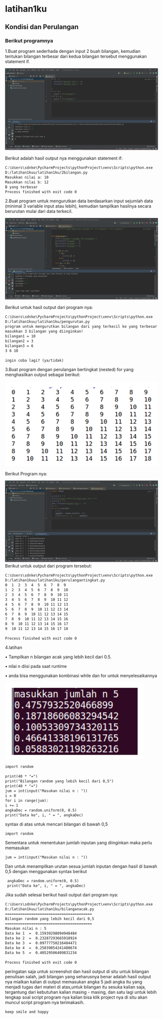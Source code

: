 # latihan1ku
## Kondisi dan Perulangan
### Berikut programnya
1.Buat program sederhada dengan input 2 buah bilangan, kemudian
tentukan bilangan terbesar dari kedua bilangan tersebut
menggunakan statement if.<p>
![gambar 1](screenshot/lat1.PNG)

Berikut adalah hasil output nya menggunakan statement if:<p>

    C:\Users\sdnke\PycharmProjects\pythonProject\venv\Scripts\python.exe D:/latihan1kuu/latihan1ku/2bilangan.py
    Masukkan nilai a: 10
    Masukkan nilai b: 12
    B yang terbesar
    Process finished with exit code 0
2.Buat program untuk mengurutkan data berdasarkan input sejumlah
data (minimal 3 variable input atau lebih), kemudian tampilkan
hasilnya secara berurutan mulai dari data terkecil.<p>
![gambar 2](screenshot/lat2.PNG)

Berikut untuk hasil output dari program nya:<p>

    C:\Users\sdnke\PycharmProjects\pythonProject\venv\Scripts\python.exe D:/latihan1kuu/latihan1ku/pengurutan.py
    program untuk mengurutkan bilangan dari yang terkecil ke yang terbesar
    masukkan 3 bilangan yang diinginkan!
    bilangan1 = 10
    bilangan2 = 3
    bilangan3 = 6
    3 6 10

    ingin coba lagi? (ya/tidak)
3.Buat program dengan perulangan bertingkat (nested) for yang 
menghasilkan output sebagai berikut:<p>
![gambar 4](screenshot/contoh.PNG)

 Berikut Program nya:<p>
![gambar 5](screenshot/lat3.PNG)
Berikut untuk output dari program tersebut:
    
    C:\Users\sdnke\PycharmProjects\pythonProject\venv\Scripts\python.exe D:/latihan1kuu/latihan1ku/perulangantingkat.py
    0  1  2  3  4  5  6  7  8  9  
    1  2  3  4  5  6  7  8  9  10 
    2  3  4  5  6  7  8  9  10 11 
    3  4  5  6  7  8  9  10 11 12 
    4  5  6  7  8  9  10 11 12 13 
    5  6  7  8  9  10 11 12 13 14 
    6  7  8  9  10 11 12 13 14 15 
    7  8  9  10 11 12 13 14 15 16 
    8  9  10 11 12 13 14 15 16 17 
    9  10 11 12 13 14 15 16 17 18 

    Process finished with exit code 0
4.latihan<p>
  • Tampilkan n bilangan acak yang lebih kecil dari 0.5.<p> 
  • nilai n diisi pada saat runtime<p>
  • anda bisa menggunakan kombinasi while dan for untuk 
    menyelesaikannya<p>
![gambar 6](screenshot/contoh2.PNG)
    
    import random

    print(40 * "=")
    print("Bilangan random yang lebih kecil dari 0,5")
    print(40 * "=")
    jum = int(input("Masukan nilai n : "))
    i = 0
    for i in range(jum):
    i += 1
    angkaDec = random.uniform(0, 0.5)
    print("Data ke", i, " = ", angkaDec)

syntax di atas untuk mencari bilangan di bawah 0,5<p>

    import random
Sementara untuk menentukan jumlah inputan yang diinginkan maka perlu memasukan<p>
    
    jum = int(input("Masukan nilai n : "))
Dan untuk menampilkan urutan sesua jumlah inputan dengan hasil di bawah 0,5 dengan menggunakan syntax berikut<p>

     angkaDec = random.uniform(0, 0.5)
     print("Data ke", i, " = ", angkaDec)
Jika sudah selesai berikut hasil output dari program nya:<p>

    C:\Users\sdnke\PycharmProjects\pythonProject\venv\Scripts\python.exe D:/latihan1kuu/latihan1ku/bilanganacak.py
    ========================================
    Bilangan random yang lebih kecil dari 0,5
    ========================================
    Masukan nilai n : 5
    Data ke 1  =  0.15939298094948484
    Data ke 2  =  0.23287293665910924
    Data ke 3  =  0.09777750216484471
    Data ke 4  =  0.25039054241480674
    Data ke 5  =  0.40529506409831234

    Process finished with exit code 0

peringatan saja untuk screenshot dan hasil output di situ untuk bilangan penulisan salah,
jadi bilangan yang seharusnya benar adalah hasil output nya mialkan kalian di output memasukan angka 5 jadi angka itu yang menjadi tugas dari materi di atas,untuk bilangan itu sesuka kalian saja,
tergantung dari kebutuhan kalian masing - masing,
dan satu lagi untuk lebih lengkap soal script program nya kalian bisa klik project nya di situ akan muncul script program nya terimakasih.

    keep smile and happy




    
    




